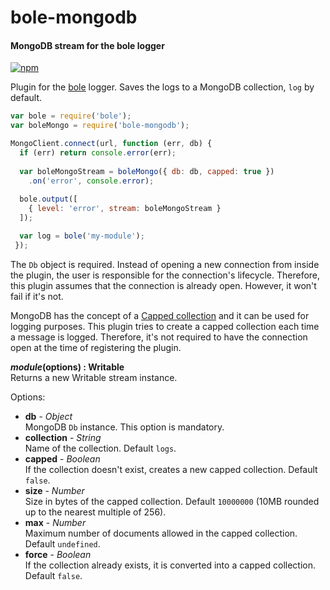 bole-mongodb
============

#### MongoDB stream for the bole logger ####

[![npm][npm-image]][npm-url]

Plugin for the [bole][bole-url] logger. Saves the logs to a MongoDB collection, `log` by default.

```javascript
var bole = require('bole');
var boleMongo = require('bole-mongodb');

MongoClient.connect(url, function (err, db) {
  if (err) return console.error(err);
  
  var boleMongoStream = boleMongo({ db: db, capped: true })
    .on('error', console.error);
  
  bole.output([
    { level: 'error', stream: boleMongoStream }
  ]);

  var log = bole('my-module');
 });
```

The `Db` object is required. Instead of opening a new connection from inside the plugin, the user is responsible for the connection's lifecycle. Therefore, this plugin assumes that the connection is already open. However, it won't fail if it's not.

MongoDB has the concept of a [Capped collection][capped-collection] and it can be used for logging purposes. This plugin tries to create a capped collection each time a message is logged. Therefore, it's not required to have the connection open at the time of registering the plugin.

___module_(options) : Writable__  
Returns a new Writable stream instance.

Options:

- __db__ - _Object_  
  MongoDB `Db` instance. This option is mandatory.
- __collection__ - _String_  
  Name of the collection. Default `logs`.
- __capped__ - _Boolean_  
  If the collection doesn't exist, creates a new capped collection. Default `false`.
- __size__ - _Number_  
  Size in bytes of the capped collection. Default `10000000` (10MB rounded up to the nearest multiple of 256).
- __max__ - _Number_  
  Maximum number of documents allowed in the capped collection. Default `undefined`.
- __force__ - _Boolean_  
  If the collection already exists, it is converted into a capped collection. Default `false`.

[npm-image]: http://img.shields.io/npm/v/bole-mongodb.svg?style=flat
[npm-url]: https://npmjs.org/package/bole-mongodb
[bole-url]: https://github.com/rvagg/bole
[capped-collection]: http://docs.mongodb.org/manual/core/capped-collections